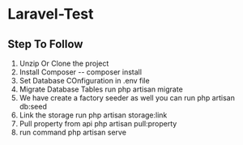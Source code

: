# Laravel-Test

## Step To Follow 

1. Unzip Or Clone the project
2. Install Composer --  composer install
3. Set Database COnfiguration in .env file
4. Migrate Database Tables run php artisan migrate
5. We have create a factory seeder as well you can run php artisan db:seed
5. Link the storage run php artisan storage:link 
6. Pull property from api php artisan pull:property
7. run command php artisan serve
